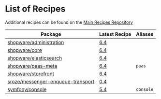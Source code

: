 # List of Recipes

Additional recipes can be found on the [Main Recipes Repository](https://github.com/symfony/recipes/blob/flex/main/RECIPES.md)

| Package | Latest Recipe | Aliases |
| --- | --- | --- |
| [shopware/administration](https://packagist.org/packages/shopware/administration) | [6.4](shopware/administration/6.4) |  |
| [shopware/core](https://packagist.org/packages/shopware/core) | [6.4](shopware/core/6.4) |  |
| [shopware/elasticsearch](https://packagist.org/packages/shopware/elasticsearch) | [6.4](shopware/elasticsearch/6.4) |  |
| [shopware/paas-meta](https://packagist.org/packages/shopware/paas-meta) | [6.4](shopware/paas-meta/6.4) | `paas` |
| [shopware/storefront](https://packagist.org/packages/shopware/storefront) | [6.4](shopware/storefront/6.4) |  |
| [sroze/messenger-enqueue-transport](https://packagist.org/packages/sroze/messenger-enqueue-transport) | [0.4](sroze/messenger-enqueue-transport/0.4) |  |
| [symfony/console](https://packagist.org/packages/symfony/console) | [5.4](symfony/console/5.4) | `console` |